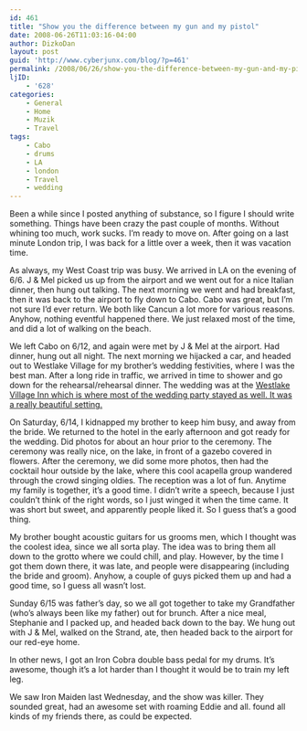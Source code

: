 ```yaml
---
id: 461
title: "Show you the difference between my gun and my pistol"
date: 2008-06-26T11:03:16-04:00
author: DizkoDan
layout: post
guid: 'http://www.cyberjunx.com/blog/?p=461'
permalink: /2008/06/26/show-you-the-difference-between-my-gun-and-my-pistol/
ljID:
    - '628'
categories:
    - General
    - Home
    - Muzik
    - Travel
tags:
    - Cabo
    - drums
    - LA
    - london
    - Travel
    - wedding
---
```


Been a while since I posted anything of substance, so I figure I should write something. Things have been crazy the past couple of months. Without whining too much, work sucks. I’m ready to move on. After going on a last minute London trip, I was back for a little over a week, then it was vacation time.

As always, my West Coast trip was busy. We arrived in LA on the evening of 6/6. J &amp; Mel picked us up from the airport and we went out for a nice Italian dinner, then hung out talking. The next morning we went and had breakfast, then it was back to the airport to fly down to Cabo. Cabo was great, but I’m not sure I’d ever return. We both like Cancun a lot more for various reasons. Anyhow, nothing eventful happened there. We just relaxed most of the time, and did a lot of walking on the beach.

We left Cabo on 6/12, and again were met by J &amp; Mel at the airport. Had dinner, hung out all night. The next morning we hijacked a car, and headed out to Westlake Village for my brother’s wedding festivities, where I was the best man. After a long ride in traffic, we arrived in time to shower and go down for the rehearsal/rehearsal dinner. The wedding was at the [Westlake Village Inn which is where most of the wedding party stayed as well. It was a really beautiful setting.](http://www.westlakevillageinn.com)

On Saturday, 6/14, I kidnapped my brother to keep him busy, and away from the bride. We returned to the hotel in the early afternoon and got ready for the wedding. Did photos for about an hour prior to the ceremony. The ceremony was really nice, on the lake, in front of a gazebo covered in flowers. After the ceremony, we did some more photos, then had the cocktail hour outside by the lake, where this cool acapella group wandered through the crowd singing oldies. The reception was a lot of fun. Anytime my family is together, it’s a good time. I didn’t write a speech, because I just couldn’t think of the right words, so I just winged it when the time came. It was short but sweet, and apparently people liked it. So I guess that’s a good thing.

My brother bought acoustic guitars for us grooms men, which I thought was the coolest idea, since we all sorta play. The idea was to bring them all down to the grotto where we could chill, and play. However, by the time I got them down there, it was late, and people were disappearing (including the bride and groom). Anyhow, a couple of guys picked them up and had a good time, so I guess all wasn’t lost.

Sunday 6/15 was father’s day, so we all got together to take my Grandfather (who’s always been like my father) out for brunch. After a nice meal, Stephanie and I packed up, and headed back down to the bay. We hung out with J &amp; Mel, walked on the Strand, ate, then headed back to the airport for our red-eye home.

In other news, I got an Iron Cobra double bass pedal for my drums. It’s awesome, though it’s a lot harder than I thought it would be to train my left leg.

We saw Iron Maiden last Wednesday, and the show was killer. They sounded great, had an awesome set with roaming Eddie and all. found all kinds of my friends there, as could be expected.